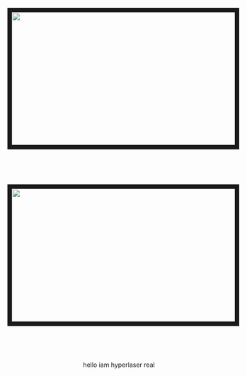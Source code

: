<p align="center">
<img src="https://i.imgur.com/07yLS5W.png" width="800" height="300" border="10"/>
</p>
</br></br></br>
<p align="center">
<img src="https://i.imgur.com/U0wUxAy.jpeg" width="800" height="300" border="10"/>
</p>
</br></br></br>
<p align=center>hello iam hyperlaser real<p align=center>

